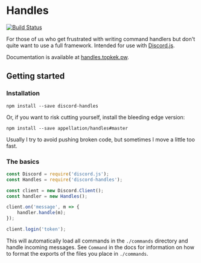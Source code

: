 # Handles

[![Build Status](https://travis-ci.org/appellation/handles.svg?branch=master)](https://travis-ci.org/appellation/handles)

For those of us who get frustrated with writing command handlers but don't quite want to use a full framework.  Intended for use with [Discord.js](https://github.com/hydrabolt/discord.js).

Documentation is available at [handles.topkek.pw](http://handles.topkek.pw).

## Getting started

### Installation

```xl
npm install --save discord-handles
```

Or, if you want to risk cutting yourself, install the bleeding edge version:

```xl
npm install --save appellation/handles#master
```

Usually I try to avoid pushing broken code, but sometimes I move a little too fast.

### The basics

```js
const Discord = require('discord.js');
const Handles = require('discord-handles');

const client = new Discord.Client();
const handler = new Handles();

client.on('message', m => {
    handler.handle(m);
});

client.login('token');
```

This will automatically load all commands in the `./commands` directory and handle incoming messages.  See `Command` in the docs for information on how to format the exports of the files you place in `./commands`.